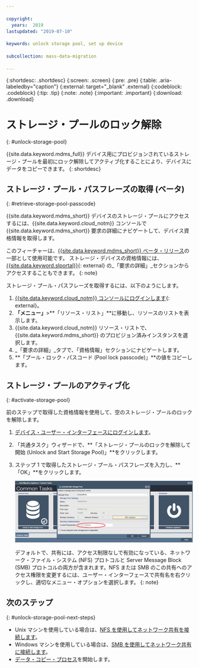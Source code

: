 ```yaml
---

copyright:
  years:  2019
lastupdated: "2019-07-10"

keywords: unlock storage pool, set up device

subcollection: mass-data-migration

---
```


{:shortdesc: .shortdesc}
{:screen: .screen}
{:pre: .pre}
{:table: .aria-labeledby="caption"}
{:external: target="_blank" .external}
{:codeblock: .codeblock}
{:tip: .tip}
{:note: .note}
{:important: .important}
{:download: .download}

# ストレージ・プールのロック解除
{: #unlock-storage-pool}

{{site.data.keyword.mdms_full}} デバイス用にプロビジョンされているストレージ・プールを最初にロック解除してアクティブ化することにより、デバイスにデータをコピーできます。
{: shortdesc}

## ストレージ・プール・パスフレーズの取得 (ベータ)
{: #retrieve-storage-pool-passcode}

{{site.data.keyword.mdms_short}} デバイスのストレージ・プールにアクセスするには、{{site.data.keyword.cloud_notm}} コンソールで {{site.data.keyword.mdms_short}} 要求の詳細にナビゲートして、デバイス資格情報を取得します。

このフィーチャーは、[{{site.data.keyword.mdms_short}} ベータ・リリース](/docs/infrastructure/mass-data-migration?topic=mass-data-migration-beta)の一部として使用可能です。 ストレージ・デバイスの資格情報には、[{{site.data.keyword.slportal}}](https://control.softlayer.com/storage/mdms){: external} の_「要求の詳細」_セクションからアクセスすることもできます。
{: note}

ストレージ・プール・パスフレーズを取得するには、以下のようにします。

1. [{{site.data.keyword.cloud_notm}} コンソールにログインします](https://{DomainName}/){: external}。
2. **「メニュー」**&gt;**「リソース・リスト」**に移動し、リソースのリストを表示します。
3. {{site.data.keyword.cloud_notm}} リソース・リストで、{{site.data.keyword.mdms_short}} のプロビジョン済みインスタンスを選択します。
4. _「要求の詳細」_タブで、「資格情報」セクションにナビゲートします。
5. **「プール・ロック・パスコード (Pool lock passcode)」**の値をコピーします。

## ストレージ・プールのアクティブ化
{: #activate-storage-pool}

前のステップで取得した資格情報を使用して、空のストレージ・プールのロックを解除します。

1. [デバイス・ユーザー・インターフェースにログインします](/docs/infrastructure/mass-data-migration?topic=mass-data-migration-access-ui#log-in-ui)。
2. 「共通タスク」ウィザードで、**「ストレージ・プールのロックを解除して開始 (Unlock and Start Storage Pool)」**をクリックします。
3. ステップ 1 で取得したストレージ・プール・パスフレーズを入力し、**「OK」**をクリックします。
      
   ![ストレージ・プールのアクティブ化](/images/StartStoragePool.png)

   デフォルトで、共有には、アクセス制限なしで有効になっている、ネットワーク・ファイル・システム (NFS) プロトコルと Server Message Block (SMB) プロトコルの両方が含まれます。NFS または SMB のこの共有へのアクセス権限を変更するには、ユーザー・インターフェースで共有名を右クリックし、適切なメニュー・オプションを選択します。
   {: note}

## 次のステップ
{: #unlock-storage-pool-next-steps}

- Unix マシンを使用している場合は、[NFS を使用してネットワーク共有を接続します](/docs/infrastructure/mass-data-migration?topic=mass-data-migration-connect-nfs-share)。
- Windows マシンを使用している場合は、[SMB を使用してネットワーク共有に接続します](/docs/infrastructure/mass-data-migration?topic=mass-data-migration-connect-smb-share)。
- [データ・コピー・プロセス](/docs/infrastructure/mass-data-migration?topic=mass-data-migration-data-copy)を開始します。
